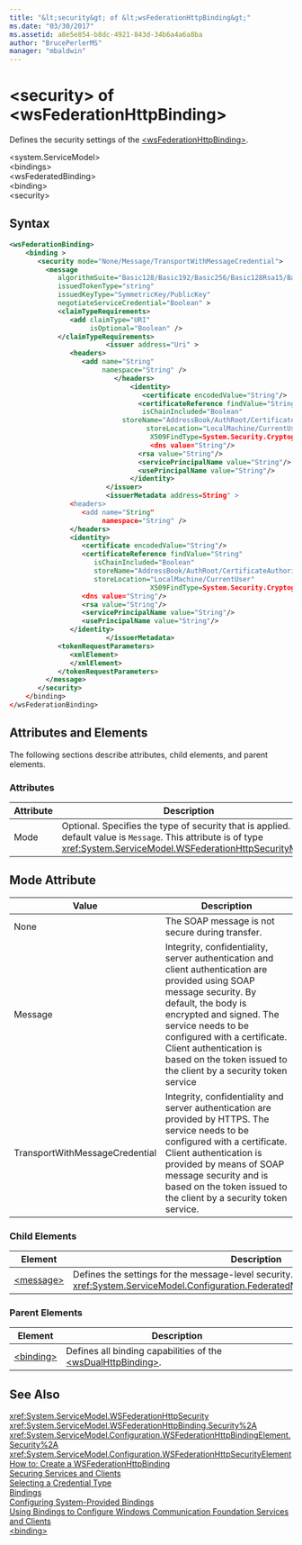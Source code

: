 ```yaml
---
title: "&lt;security&gt; of &lt;wsFederationHttpBinding&gt;"
ms.date: "03/30/2017"
ms.assetid: a8e5e854-b8dc-4921-843d-34b6a4a6a8ba
author: "BrucePerlerMS"
manager: "mbaldwin"
---
```

# &lt;security&gt; of &lt;wsFederationHttpBinding&gt;
Defines the security settings of the [\<wsFederationHttpBinding>](../../../../../docs/framework/configure-apps/file-schema/wcf/wsfederationhttpbinding.md).  

 \<system.ServiceModel>  
\<bindings>  
\<wsFederatedBinding>  
\<binding>  
\<security>  

## Syntax  

```xml  
<wsFederationBinding>  
    <binding >  
       <security mode="None/Message/TransportWithMessageCredential">  
         <message   
            algorithmSuite="Basic128/Basic192/Basic256/Basic128Rsa15/Basic256Rsa15/TripleDes/TripleDesRsa15/Basic128Sha256/Basic192Sha256/TripleDesSha256/Basic128Sha256Rsa15/Basic192Sha256Rsa15/Basic256Sha256Rsa15/TripleDesSha256Rsa15"  
            issuedTokenType="string"   
            issuedKeyType="SymmetricKey/PublicKey"  
            negotiateServiceCredential="Boolean" >  
            <claimTypeRequirements>  
               <add claimType="URI"  
                    isOptional="Boolean" />  
            </claimTypeRequirements>  
                        <issuer address="Uri" >  
               <headers>  
                  <add name="String"  
                       namespace="String" />  
                          </headers>  
                              <identity>  
                                 <certificate encodedValue="String"/>  
                                <certificateReference findValue="String"   
                                 isChainIncluded="Boolean"  
                            storeName="AddressBook/AuthRoot/CertificateAuthority/Disallowed/My/Root/TrustedPeople/TrustedPublisher"  
                                  storeLocation="LocalMachine/CurrentUser"  
                                   X509FindType=System.Security.Cryptography.X509certificates.X509findtype/>  
                                   <dns value="String"/>  
                                <rsa value="String"/>  
                                <servicePrincipalName value="String"/>  
                                <usePrincipalName value="String"/>  
                              </identity>  
                        </issuer>  
                        <issuerMetadata address=String" >  
               <headers>  
                  <add name="String"  
                       namespace="String" />  
               </headers>  
               <identity>  
                  <certificate encodedValue="String"/>  
                  <certificateReference findValue="String"   
                     isChainIncluded="Boolean"  
                     storeName="AddressBook/AuthRoot/CertificateAuthority/Disallowed/My/Root/TrustedPeople/TrustedPublisher"  
                     storeLocation="LocalMachine/CurrentUser"  
                                   X509FindType=System.Security.Cryptography.X509certificates.X509findtype/>  
                  <dns value="String"/>  
                  <rsa value="String"/>  
                  <servicePrincipalName value="String"/>  
                  <usePrincipalName value="String"/>  
               </identity>  
                        </issuerMetadata>  
            <tokenRequestParameters>  
               <xmlElement>  
               </xmlElement>  
            </tokenRequestParameters>  
         </message>  
       </security>  
    </binding>  
</wsFederationBinding>  
```  

## Attributes and Elements  
 The following sections describe attributes, child elements, and parent elements.  

### Attributes  


|Attribute|Description|  
|---------------|-----------------|  
|Mode|Optional. Specifies the type of security that is applied. The default value is `Message`. This attribute is of type <xref:System.ServiceModel.WSFederationHttpSecurityMode>.|  

## Mode Attribute  


|Value|Description|  
|-----------|-----------------|  
|None|The SOAP message is not secure during transfer.|  
|Message|Integrity, confidentiality, server authentication and client authentication are provided using SOAP message security. By default, the body is encrypted and signed. The service needs to be configured with a certificate. Client authentication is based on the token issued to the client by a security token service|  
|TransportWithMessageCredential|Integrity, confidentiality and server authentication are provided by HTTPS. The service needs to be configured with a certificate. Client authentication is provided by means of SOAP message security and is based on the token issued to the client by a security token service.|  

### Child Elements  


|Element|Description|  
|-------------|-----------------|  
|[\<message>](../../../../../docs/framework/configure-apps/file-schema/wcf/message-element-of-wsfederationhttpbinding.md)|Defines the settings for the message-level security. This element is of type <xref:System.ServiceModel.Configuration.FederatedMessageSecurityOverHttpElement>.|  

### Parent Elements  


|Element|Description|  
|-------------|-----------------|  
|[\<binding>](../../../../../docs/framework/misc/binding.md)|Defines all binding capabilities of the [\<wsDualHttpBinding>](../../../../../docs/framework/configure-apps/file-schema/wcf/wsdualhttpbinding.md).|  

## See Also  
 <xref:System.ServiceModel.WSFederationHttpSecurity>  
 <xref:System.ServiceModel.WSFederationHttpBinding.Security%2A>  
 <xref:System.ServiceModel.Configuration.WSFederationHttpBindingElement.Security%2A>  
 <xref:System.ServiceModel.Configuration.WSFederationHttpSecurityElement>  
 [How to: Create a WSFederationHttpBinding](../../../../../docs/framework/wcf/feature-details/how-to-create-a-wsfederationhttpbinding.md)  
 [Securing Services and Clients](../../../../../docs/framework/wcf/feature-details/securing-services-and-clients.md)  
 [Selecting a Credential Type](../../../../../docs/framework/wcf/feature-details/selecting-a-credential-type.md)  
 [Bindings](../../../../../docs/framework/wcf/bindings.md)  
 [Configuring System-Provided Bindings](../../../../../docs/framework/wcf/feature-details/configuring-system-provided-bindings.md)  
 [Using Bindings to Configure Windows Communication Foundation Services and Clients](http://msdn.microsoft.com/library/bd8b277b-932f-472f-a42a-b02bb5257dfb)  
 [\<binding>](../../../../../docs/framework/misc/binding.md)
